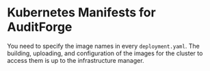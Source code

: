 # Kubernetes Manifests for AuditForge

You need to specify the image names in every `deployment.yaml`. The building, uploading, and configuration of the images for the cluster to access them is up to the infrastructure manager.

